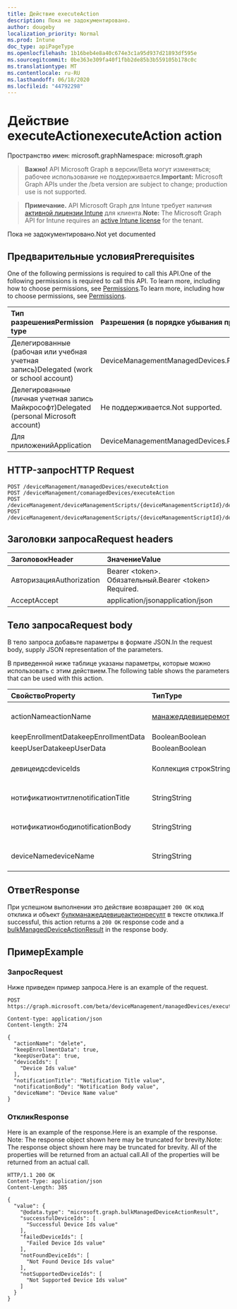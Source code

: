 ```yaml
---
title: Действие executeAction
description: Пока не задокументировано.
author: dougeby
localization_priority: Normal
ms.prod: Intune
doc_type: apiPageType
ms.openlocfilehash: 1b16beb4e8a40c674e3c1a95d937d21893df595e
ms.sourcegitcommit: 0be363e309fa40f1fbb2de85b3b559105b178c0c
ms.translationtype: MT
ms.contentlocale: ru-RU
ms.lasthandoff: 06/18/2020
ms.locfileid: "44792298"
---
```

# <a name="executeaction-action"></a><span data-ttu-id="4d042-103">Действие executeAction</span><span class="sxs-lookup"><span data-stu-id="4d042-103">executeAction action</span></span>

<span data-ttu-id="4d042-104">Пространство имен: microsoft.graph</span><span class="sxs-lookup"><span data-stu-id="4d042-104">Namespace: microsoft.graph</span></span>

> <span data-ttu-id="4d042-105">**Важно!** API Microsoft Graph в версии/Beta могут изменяться; рабочее использование не поддерживается.</span><span class="sxs-lookup"><span data-stu-id="4d042-105">**Important:** Microsoft Graph APIs under the /beta version are subject to change; production use is not supported.</span></span>

> <span data-ttu-id="4d042-106">**Примечание.** API Microsoft Graph для Intune требует наличия [активной лицензии Intune](https://go.microsoft.com/fwlink/?linkid=839381) для клиента.</span><span class="sxs-lookup"><span data-stu-id="4d042-106">**Note:** The Microsoft Graph API for Intune requires an [active Intune license](https://go.microsoft.com/fwlink/?linkid=839381) for the tenant.</span></span>

<span data-ttu-id="4d042-107">Пока не задокументировано.</span><span class="sxs-lookup"><span data-stu-id="4d042-107">Not yet documented</span></span>

## <a name="prerequisites"></a><span data-ttu-id="4d042-108">Предварительные условия</span><span class="sxs-lookup"><span data-stu-id="4d042-108">Prerequisites</span></span>
<span data-ttu-id="4d042-109">One of the following permissions is required to call this API.</span><span class="sxs-lookup"><span data-stu-id="4d042-109">One of the following permissions is required to call this API.</span></span> <span data-ttu-id="4d042-110">To learn more, including how to choose permissions, see [Permissions](/graph/permissions-reference).</span><span class="sxs-lookup"><span data-stu-id="4d042-110">To learn more, including how to choose permissions, see [Permissions](/graph/permissions-reference).</span></span>

|<span data-ttu-id="4d042-111">Тип разрешения</span><span class="sxs-lookup"><span data-stu-id="4d042-111">Permission type</span></span>|<span data-ttu-id="4d042-112">Разрешения (в порядке убывания привилегий)</span><span class="sxs-lookup"><span data-stu-id="4d042-112">Permissions (from most to least privileged)</span></span>|
|:---|:---|
|<span data-ttu-id="4d042-113">Делегированные (рабочая или учебная учетная запись)</span><span class="sxs-lookup"><span data-stu-id="4d042-113">Delegated (work or school account)</span></span>|<span data-ttu-id="4d042-114">DeviceManagementManagedDevices.PriviligedOperation.All</span><span class="sxs-lookup"><span data-stu-id="4d042-114">DeviceManagementManagedDevices.PriviligedOperation.All</span></span>|
|<span data-ttu-id="4d042-115">Делегированные (личная учетная запись Майкрософт)</span><span class="sxs-lookup"><span data-stu-id="4d042-115">Delegated (personal Microsoft account)</span></span>|<span data-ttu-id="4d042-116">Не поддерживается.</span><span class="sxs-lookup"><span data-stu-id="4d042-116">Not supported.</span></span>|
|<span data-ttu-id="4d042-117">Для приложений</span><span class="sxs-lookup"><span data-stu-id="4d042-117">Application</span></span>|<span data-ttu-id="4d042-118">DeviceManagementManagedDevices.PriviligedOperation.All</span><span class="sxs-lookup"><span data-stu-id="4d042-118">DeviceManagementManagedDevices.PriviligedOperation.All</span></span>|

## <a name="http-request"></a><span data-ttu-id="4d042-119">HTTP-запрос</span><span class="sxs-lookup"><span data-stu-id="4d042-119">HTTP Request</span></span>
<!-- {
  "blockType": "ignored"
}
-->
``` http
POST /deviceManagement/managedDevices/executeAction
POST /deviceManagement/comanagedDevices/executeAction
POST /deviceManagement/deviceManagementScripts/{deviceManagementScriptId}/deviceRunStates/{deviceManagementScriptDeviceStateId}/managedDevice/users/{userId}/managedDevices/executeAction
POST /deviceManagement/deviceManagementScripts/{deviceManagementScriptId}/deviceRunStates/{deviceManagementScriptDeviceStateId}/managedDevice/detectedApps/{detectedAppId}/managedDevices/executeAction
```

## <a name="request-headers"></a><span data-ttu-id="4d042-120">Заголовки запроса</span><span class="sxs-lookup"><span data-stu-id="4d042-120">Request headers</span></span>
|<span data-ttu-id="4d042-121">Заголовок</span><span class="sxs-lookup"><span data-stu-id="4d042-121">Header</span></span>|<span data-ttu-id="4d042-122">Значение</span><span class="sxs-lookup"><span data-stu-id="4d042-122">Value</span></span>|
|:---|:---|
|<span data-ttu-id="4d042-123">Авторизация</span><span class="sxs-lookup"><span data-stu-id="4d042-123">Authorization</span></span>|<span data-ttu-id="4d042-124">Bearer &lt;token&gt;. Обязательный.</span><span class="sxs-lookup"><span data-stu-id="4d042-124">Bearer &lt;token&gt; Required.</span></span>|
|<span data-ttu-id="4d042-125">Accept</span><span class="sxs-lookup"><span data-stu-id="4d042-125">Accept</span></span>|<span data-ttu-id="4d042-126">application/json</span><span class="sxs-lookup"><span data-stu-id="4d042-126">application/json</span></span>|

## <a name="request-body"></a><span data-ttu-id="4d042-127">Тело запроса</span><span class="sxs-lookup"><span data-stu-id="4d042-127">Request body</span></span>
<span data-ttu-id="4d042-128">В тело запроса добавьте параметры в формате JSON.</span><span class="sxs-lookup"><span data-stu-id="4d042-128">In the request body, supply JSON representation of the parameters.</span></span>

<span data-ttu-id="4d042-129">В приведенной ниже таблице указаны параметры, которые можно использовать с этим действием.</span><span class="sxs-lookup"><span data-stu-id="4d042-129">The following table shows the parameters that can be used with this action.</span></span>

|<span data-ttu-id="4d042-130">Свойство</span><span class="sxs-lookup"><span data-stu-id="4d042-130">Property</span></span>|<span data-ttu-id="4d042-131">Тип</span><span class="sxs-lookup"><span data-stu-id="4d042-131">Type</span></span>|<span data-ttu-id="4d042-132">Описание</span><span class="sxs-lookup"><span data-stu-id="4d042-132">Description</span></span>|
|:---|:---|:---|
|<span data-ttu-id="4d042-133">actionName</span><span class="sxs-lookup"><span data-stu-id="4d042-133">actionName</span></span>|[<span data-ttu-id="4d042-134">манажеддевицеремотеактион</span><span class="sxs-lookup"><span data-stu-id="4d042-134">managedDeviceRemoteAction</span></span>](../resources/intune-devices-manageddeviceremoteaction.md)|<span data-ttu-id="4d042-135">Пока не задокументировано.</span><span class="sxs-lookup"><span data-stu-id="4d042-135">Not yet documented</span></span>|
|<span data-ttu-id="4d042-136">keepEnrollmentData</span><span class="sxs-lookup"><span data-stu-id="4d042-136">keepEnrollmentData</span></span>|<span data-ttu-id="4d042-137">Boolean</span><span class="sxs-lookup"><span data-stu-id="4d042-137">Boolean</span></span>|<span data-ttu-id="4d042-138">Н/Д</span><span class="sxs-lookup"><span data-stu-id="4d042-138">Not yet documented</span></span>|
|<span data-ttu-id="4d042-139">keepUserData</span><span class="sxs-lookup"><span data-stu-id="4d042-139">keepUserData</span></span>|<span data-ttu-id="4d042-140">Boolean</span><span class="sxs-lookup"><span data-stu-id="4d042-140">Boolean</span></span>|<span data-ttu-id="4d042-141">Н/Д</span><span class="sxs-lookup"><span data-stu-id="4d042-141">Not yet documented</span></span>|
|<span data-ttu-id="4d042-142">девицеидс</span><span class="sxs-lookup"><span data-stu-id="4d042-142">deviceIds</span></span>|<span data-ttu-id="4d042-143">Коллекция строк</span><span class="sxs-lookup"><span data-stu-id="4d042-143">String collection</span></span>|<span data-ttu-id="4d042-144">Пока не задокументировано.</span><span class="sxs-lookup"><span data-stu-id="4d042-144">Not yet documented</span></span>|
|<span data-ttu-id="4d042-145">нотификатионтитле</span><span class="sxs-lookup"><span data-stu-id="4d042-145">notificationTitle</span></span>|<span data-ttu-id="4d042-146">String</span><span class="sxs-lookup"><span data-stu-id="4d042-146">String</span></span>|<span data-ttu-id="4d042-147">Пока не задокументировано.</span><span class="sxs-lookup"><span data-stu-id="4d042-147">Not yet documented</span></span>|
|<span data-ttu-id="4d042-148">нотификатионбоди</span><span class="sxs-lookup"><span data-stu-id="4d042-148">notificationBody</span></span>|<span data-ttu-id="4d042-149">String</span><span class="sxs-lookup"><span data-stu-id="4d042-149">String</span></span>|<span data-ttu-id="4d042-150">Пока не задокументировано.</span><span class="sxs-lookup"><span data-stu-id="4d042-150">Not yet documented</span></span>|
|<span data-ttu-id="4d042-151">deviceName</span><span class="sxs-lookup"><span data-stu-id="4d042-151">deviceName</span></span>|<span data-ttu-id="4d042-152">String</span><span class="sxs-lookup"><span data-stu-id="4d042-152">String</span></span>|<span data-ttu-id="4d042-153">Пока не задокументировано.</span><span class="sxs-lookup"><span data-stu-id="4d042-153">Not yet documented</span></span>|



## <a name="response"></a><span data-ttu-id="4d042-154">Ответ</span><span class="sxs-lookup"><span data-stu-id="4d042-154">Response</span></span>
<span data-ttu-id="4d042-155">При успешном выполнении это действие возвращает `200 OK` код отклика и объект [булкманажеддевицеактионресулт](../resources/intune-devices-bulkmanageddeviceactionresult.md) в тексте отклика.</span><span class="sxs-lookup"><span data-stu-id="4d042-155">If successful, this action returns a `200 OK` response code and a [bulkManagedDeviceActionResult](../resources/intune-devices-bulkmanageddeviceactionresult.md) in the response body.</span></span>

## <a name="example"></a><span data-ttu-id="4d042-156">Пример</span><span class="sxs-lookup"><span data-stu-id="4d042-156">Example</span></span>

### <a name="request"></a><span data-ttu-id="4d042-157">Запрос</span><span class="sxs-lookup"><span data-stu-id="4d042-157">Request</span></span>
<span data-ttu-id="4d042-158">Ниже приведен пример запроса.</span><span class="sxs-lookup"><span data-stu-id="4d042-158">Here is an example of the request.</span></span>
``` http
POST https://graph.microsoft.com/beta/deviceManagement/managedDevices/executeAction

Content-type: application/json
Content-length: 274

{
  "actionName": "delete",
  "keepEnrollmentData": true,
  "keepUserData": true,
  "deviceIds": [
    "Device Ids value"
  ],
  "notificationTitle": "Notification Title value",
  "notificationBody": "Notification Body value",
  "deviceName": "Device Name value"
}
```

### <a name="response"></a><span data-ttu-id="4d042-159">Отклик</span><span class="sxs-lookup"><span data-stu-id="4d042-159">Response</span></span>
<span data-ttu-id="4d042-160">Here is an example of the response.</span><span class="sxs-lookup"><span data-stu-id="4d042-160">Here is an example of the response.</span></span> <span data-ttu-id="4d042-161">Note: The response object shown here may be truncated for brevity.</span><span class="sxs-lookup"><span data-stu-id="4d042-161">Note: The response object shown here may be truncated for brevity.</span></span> <span data-ttu-id="4d042-162">All of the properties will be returned from an actual call.</span><span class="sxs-lookup"><span data-stu-id="4d042-162">All of the properties will be returned from an actual call.</span></span>
``` http
HTTP/1.1 200 OK
Content-Type: application/json
Content-Length: 385

{
  "value": {
    "@odata.type": "microsoft.graph.bulkManagedDeviceActionResult",
    "successfulDeviceIds": [
      "Successful Device Ids value"
    ],
    "failedDeviceIds": [
      "Failed Device Ids value"
    ],
    "notFoundDeviceIds": [
      "Not Found Device Ids value"
    ],
    "notSupportedDeviceIds": [
      "Not Supported Device Ids value"
    ]
  }
}
```



